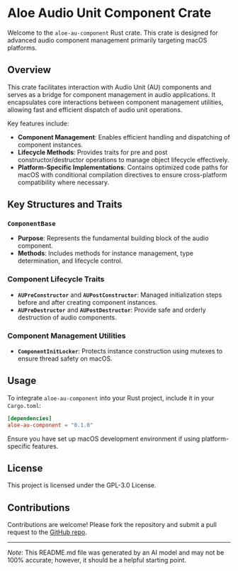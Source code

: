 # Aloe Audio Unit Component Crate

Welcome to the `aloe-au-component` Rust crate. This crate is designed for advanced audio component management primarily targeting macOS platforms.

## Overview

This crate facilitates interaction with Audio Unit (AU) components and serves as a bridge for component management in audio applications. It encapsulates core interactions between component management utilities, allowing fast and efficient dispatch of audio unit operations.

Key features include:
- **Component Management**: Enables efficient handling and dispatching of component instances.
- **Lifecycle Methods**: Provides traits for pre and post constructor/destructor operations to manage object lifecycle effectively.
- **Platform-Specific Implementations**: Contains optimized code paths for macOS with conditional compilation directives to ensure cross-platform compatibility where necessary.

## Key Structures and Traits

### `ComponentBase`
- **Purpose**: Represents the fundamental building block of the audio component.
- **Methods**: Includes methods for instance management, type determination, and lifecycle control.

### Component Lifecycle Traits
- **`AUPreConstructor`** and **`AUPostConstructor`**: Managed initialization steps before and after creating component instances.
- **`AUPreDestructor`** and **`AUPostDestructor`**: Provide safe and orderly destruction of audio components.

### Component Management Utilities
- **`ComponentInitLocker`**: Protects instance construction using mutexes to ensure thread safety on macOS.

## Usage

To integrate `aloe-au-component` into your Rust project, include it in your `Cargo.toml`:

```toml
[dependencies]
aloe-au-component = "0.1.0"
```

Ensure you have set up macOS development environment if using platform-specific features.

## License

This project is licensed under the GPL-3.0 License.

## Contributions

Contributions are welcome! Please fork the repository and submit a pull request to the [GitHub repo](https://github.com/klebs6/aloe-rs).

***

_Note_: This README.md file was generated by an AI model and may not be 100% accurate; however, it should be a helpful starting point.
